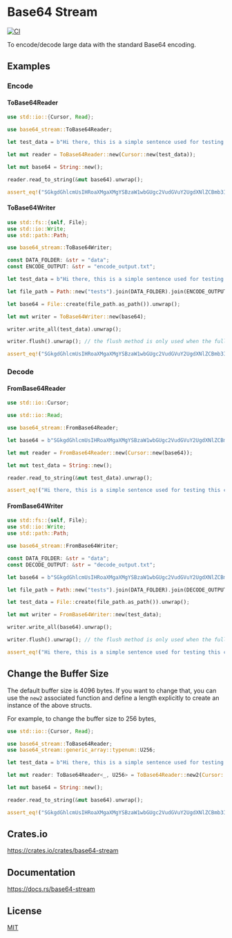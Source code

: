 Base64 Stream
====================

[![CI](https://github.com/magiclen/base64-stream/actions/workflows/ci.yml/badge.svg)](https://github.com/magiclen/base64-stream/actions/workflows/ci.yml)

To encode/decode large data with the standard Base64 encoding.

## Examples

### Encode

#### ToBase64Reader

```rust
use std::io::{Cursor, Read};

use base64_stream::ToBase64Reader;

let test_data = b"Hi there, this is a simple sentence used for testing this crate. I hope all cases are correct.".to_vec();

let mut reader = ToBase64Reader::new(Cursor::new(test_data));

let mut base64 = String::new();

reader.read_to_string(&mut base64).unwrap();

assert_eq!("SGkgdGhlcmUsIHRoaXMgaXMgYSBzaW1wbGUgc2VudGVuY2UgdXNlZCBmb3IgdGVzdGluZyB0aGlzIGNyYXRlLiBJIGhvcGUgYWxsIGNhc2VzIGFyZSBjb3JyZWN0Lg==", base64);
```

#### ToBase64Writer

```rust
use std::fs::{self, File};
use std::io::Write;
use std::path::Path;

use base64_stream::ToBase64Writer;

const DATA_FOLDER: &str = "data";
const ENCODE_OUTPUT: &str = "encode_output.txt";

let test_data = b"Hi there, this is a simple sentence used for testing this crate. I hope all cases are correct.".as_ref();

let file_path = Path::new("tests").join(DATA_FOLDER).join(ENCODE_OUTPUT);

let base64 = File::create(file_path.as_path()).unwrap();

let mut writer = ToBase64Writer::new(base64);

writer.write_all(test_data).unwrap();

writer.flush().unwrap(); // the flush method is only used when the full plain data has been written

assert_eq!("SGkgdGhlcmUsIHRoaXMgaXMgYSBzaW1wbGUgc2VudGVuY2UgdXNlZCBmb3IgdGVzdGluZyB0aGlzIGNyYXRlLiBJIGhvcGUgYWxsIGNhc2VzIGFyZSBjb3JyZWN0Lg==", fs::read_to_string(file_path).unwrap());
```

### Decode

#### FromBase64Reader

```rust
use std::io::Cursor;

use std::io::Read;

use base64_stream::FromBase64Reader;

let base64 = b"SGkgdGhlcmUsIHRoaXMgaXMgYSBzaW1wbGUgc2VudGVuY2UgdXNlZCBmb3IgdGVzdGluZyB0aGlzIGNyYXRlLiBJIGhvcGUgYWxsIGNhc2VzIGFyZSBjb3JyZWN0Lg==".to_vec();

let mut reader = FromBase64Reader::new(Cursor::new(base64));

let mut test_data = String::new();

reader.read_to_string(&mut test_data).unwrap();

assert_eq!("Hi there, this is a simple sentence used for testing this crate. I hope all cases are correct.", test_data);
```

#### FromBase64Writer

```rust
use std::fs::{self, File};
use std::io::Write;
use std::path::Path;

use base64_stream::FromBase64Writer;

const DATA_FOLDER: &str = "data";
const DECODE_OUTPUT: &str = "decode_output.txt";

let base64 = b"SGkgdGhlcmUsIHRoaXMgaXMgYSBzaW1wbGUgc2VudGVuY2UgdXNlZCBmb3IgdGVzdGluZyB0aGlzIGNyYXRlLiBJIGhvcGUgYWxsIGNhc2VzIGFyZSBjb3JyZWN0Lg==".as_ref();

let file_path = Path::new("tests").join(DATA_FOLDER).join(DECODE_OUTPUT);

let test_data = File::create(file_path.as_path()).unwrap();

let mut writer = FromBase64Writer::new(test_data);

writer.write_all(base64).unwrap();

writer.flush().unwrap(); // the flush method is only used when the full base64 data has been written

assert_eq!("Hi there, this is a simple sentence used for testing this crate. I hope all cases are correct.", fs::read_to_string(file_path).unwrap());
```

## Change the Buffer Size

The default buffer size is 4096 bytes. If you want to change that, you can use the `new2` associated function and define a length explicitly to create an instance of the above structs.

For example, to change the buffer size to 256 bytes,

```rust
use std::io::{Cursor, Read};

use base64_stream::ToBase64Reader;
use base64_stream::generic_array::typenum::U256;

let test_data = b"Hi there, this is a simple sentence used for testing this crate. I hope all cases are correct.".to_vec();

let mut reader: ToBase64Reader<_, U256> = ToBase64Reader::new2(Cursor::new(test_data));

let mut base64 = String::new();

reader.read_to_string(&mut base64).unwrap();

assert_eq!("SGkgdGhlcmUsIHRoaXMgaXMgYSBzaW1wbGUgc2VudGVuY2UgdXNlZCBmb3IgdGVzdGluZyB0aGlzIGNyYXRlLiBJIGhvcGUgYWxsIGNhc2VzIGFyZSBjb3JyZWN0Lg==", base64);
```

## Crates.io

https://crates.io/crates/base64-stream

## Documentation

https://docs.rs/base64-stream

## License

[MIT](LICENSE)